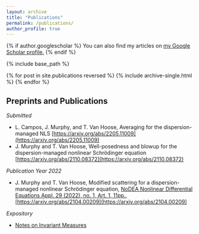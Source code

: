 ```yaml
---
layout: archive
title: "Publications"
permalink: /publications/
author_profile: true
---
```


{% if author.googlescholar %}
  You can also find my articles on <u><a href="{{author.googlescholar}}">my Google Scholar profile</a>.</u>
{% endif %}

{% include base_path %}

{% for post in site.publications reversed %}
  {% include archive-single.html %}
{% endfor %}

## Preprints and Publications

*Submitted*

- L. Campos, J. Murphy, and T. Van Hoose, Averaging for the dispersion-managed NLS [https://arxiv.org/abs/2205.11009](https://arxiv.org/abs/2205.11009)
- J. Murphy and T. Van Hoose, Well-posedness and blowup for the dispersion-managed nonlinear Schrödinger equation [https://arxiv.org/abs/2110.08372](https://arxiv.org/abs/2110.08372)
  
*Publication Year 2022*

- J. Murphy and T. Van Hoose, Modified scattering for a dispersion-managed nonlinear Schrödinger equation, [NoDEA Nonlinear Differential Equations Appl. 29 (2022), no. 1, Art. 1, 11pp.](https://link.springer.com/article/10.1007/s00030-021-00731-6), [https://arxiv.org/abs/2104.00209](https://arxiv.org/abs/2104.00209)

*Expository*

- [Notes on Invariant Measures](https://trvkdb.github.io/files/invmeasures.pdf)